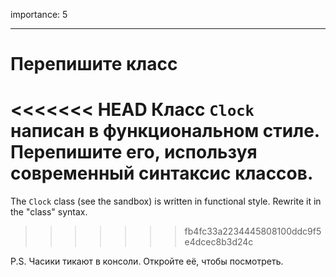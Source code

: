 importance: 5

---

# Перепишите класс

<<<<<<< HEAD
Класс `Clock` написан в функциональном стиле. Перепишите его, используя современный синтаксис классов.
=======
The `Clock` class (see the sandbox) is written in functional style. Rewrite it in the "class" syntax.
>>>>>>> fb4fc33a2234445808100ddc9f5e4dcec8b3d24c

P.S. Часики тикают в консоли. Откройте её, чтобы посмотреть.
